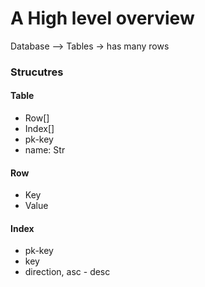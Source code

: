 # A High level overview



Database –> 
Tables -> has many rows



### Strucutres
#### Table 
* Row[]
* Index[]
* pk-key
* name: Str

#### Row
* Key
* Value

#### Index
* pk-key
* key
* direction, asc - desc